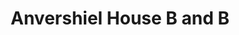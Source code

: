 ---
title: "Anvershiel House B and B"
address: "16, Coleraine Rd, Portrush, Co. Antrim BT56 8EA"
tel: "028 7082 3861"
county: "Antrim"
category: "Guesthouses"
type: "Content"
lat: "055.1980430000"
lng: "-006.6543940000"
---